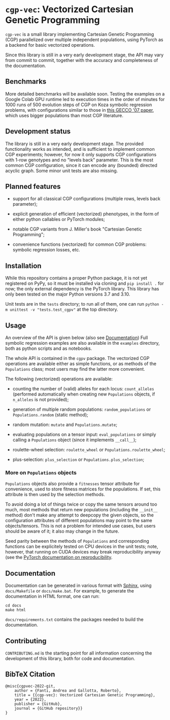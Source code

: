 # `cgp-vec`: Vectorized Cartesian Genetic Programming

`cgp-vec` is a small library implementing Cartesian Genetic Programming
(CGP) parallelized over multiple independent populations, using PyTorch
as a backend for basic vectorized operations.

Since this library is still in a very early development stage, the API
may vary from commit to commit, together with the accuracy and
completeness of the documentation.

## Benchmarks

More detailed benchmarks will be available soon. Testing the examples on
a Google Colab GPU runtime led to execution times in the order of
minutes for 1000 runs of 500 evolution steps of CGP on Koza symbolic
regression problems, with configurations similar to those in [this GECCO
'07 paper](https://dl.acm.org/doi/10.1145/1276958.1277276), which uses
bigger populations than most CGP literature.

## Development status

The library is still in a very early development stage. The provided
functionality works as intended, and is sufficient to implement common
CGP experiments; however, for now it only supports CGP configurations
with 1-row genotypes and no "levels back" parameter. This is the most
common CGP configuration, since it can encode any (bounded) directed
acyclic graph. Some minor unit tests are also missing.

## Planned features

- support for all classical CGP configurations (multiple rows, levels
  back parameter);

- explicit generation of efficient (vectorized) phenotypes, in the form
  of either python callables or PyTorch modules;

- notable CGP variants from J. Miller's book "Cartesian Genetic
  Programming";

- convenience functions (vectorized) for common CGP problems: symbolic
  regression losses, etc.

## Installation

While this repository contains a proper Python package, it is not yet
registered on PyPy, so it must be installed via cloning and `pip install
.` for now; the only external dependency is the PyTorch library. This
library has only been tested on the major Python versions 3.7 and 3.10.

Unit tests are in the `tests` directory; to run all of them, one can run
`python -m unittest -v "tests.test_cgpv"` at the top directory. 

## Usage

An overview of the API is given below (also see
[Documentation](#documentation)) Full symbolic regression examples are
also available in the `examples` directory, both as python scripts and
as notebooks.

The whole API is contained in the `cgpv` package. The vectorized CGP
operations 
are available either as simple functions, or as methods of the `Populations` 
class; most users may find the latter more convenient.

The following (vectorized) operations are available:

- counting the number of (valid) alleles for each locus: `count_alleles`
  (performed automatically when creating new `Populations` objects, if
  `n_alleles` is not provided);

- generation of multiple random populations: `random_populations` or
  `Populations.random` (static method);

- random mutation: `mutate` and `Populations.mutate`;

- evaluating populations on a tensor input: `eval_populations` or simply
  calling a `Populations` object (since it implements `__call__`);

- roulette-wheel selection: `roulette_wheel` or
  `Populations.roulette_wheel`;

- plus-selection: `plus_selection` or `Populations.plus_selection`;

### More on `Populations` objects

`Populations` objects also provide a `fitnesses` tensor attribute for
convenience, used to store fitness matrices for the populations. If set,
this attribute is then used by the selection methods.

To avoid doing a lot of things twice or copy the same tensors around too
much, most methods that return new populations (including the `__init__`
method) don't make any attempt to deepcopy the given objects, so the
configuration attributes of different populations may point to the same
objects/tensors. This is not a problem for intended use cases, but users
should be aware of it; it also may change in the future.

Seed parity between the methods of `Populations` and corresponding
functions can be explicitely tested on CPU devices in the unit tests;
note, however, that running on CUDA devices may break reproducibility
anyway (see the [PyTorch documentation on
reproducibility](https://pytorch.org/docs/stable/notes/randomness.html).

## Documentation

Documentation can be generated in various format with
[Sphinx](https://www.sphinx-doc.org/en/master/#), using `docs/Makefile`
or `docs/make.bat`. For example, to generate the documentation in HTML
format, one can run:

```
cd docs
make html
```

`docs/requirements.txt` contains the packages needed to build the
documentation.

## Contributing

`CONTRIBUTING.md` is the starting point for all information concerning
the development of this library, both for code and documentation.

## BibTeX Citation

```
@misc{cgpvec-2022-git,
    author = {Fanti, Andrea and Gallotta, Roberto},
    title = {{cgp-vec}: Vectorized Cartesian Genetic Programming},
    year = {2022},
    publisher = {GitHub},
    journal = {GitHub repository}}
}
```
